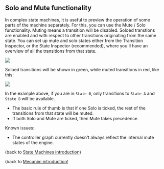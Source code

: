 Solo and Mute functionality
---------------------------


In complex state machines, it is useful to preview the operation of some parts of the machine separately. For this, you can use the Mute / Solo functionality. Muting means a transition will be disabled. Soloed transtions are enabled and with respect to other transitions originating from the same state. You can set up mute and solo states either from the <span class=inspector>Transition Inspector</span>, or the <span class=inspector>State Inspector</span> (recommended), where you'll have an overview of all the transitions from that state. 

![](http://docwiki.hq.unity3d.com/uploads/Main/MecanimSoloMuteInspector.png)  

Soloed transitions will be shown in green, while muted transitions in red, like this:

![](http://docwiki.hq.unity3d.com/uploads/Main/MecanimSoloMuteGraph.png)  

In the example above, if you are in `State 0`, only transitions to `State A` and `State B` will be available.

* The basic rule of thumb is that if one Solo is ticked, the rest of the transitions from that state will be muted.
* If both Solo and Mute are ticked, then Mute takes precedence.

Known issues:
* The controller graph currently doesn't always reflect the internal mute states of the engine.

(back to [State Machines introduction](AnimationStateMachines))

(back to [Mecanim introduction](MecanimAnimationSystem))
